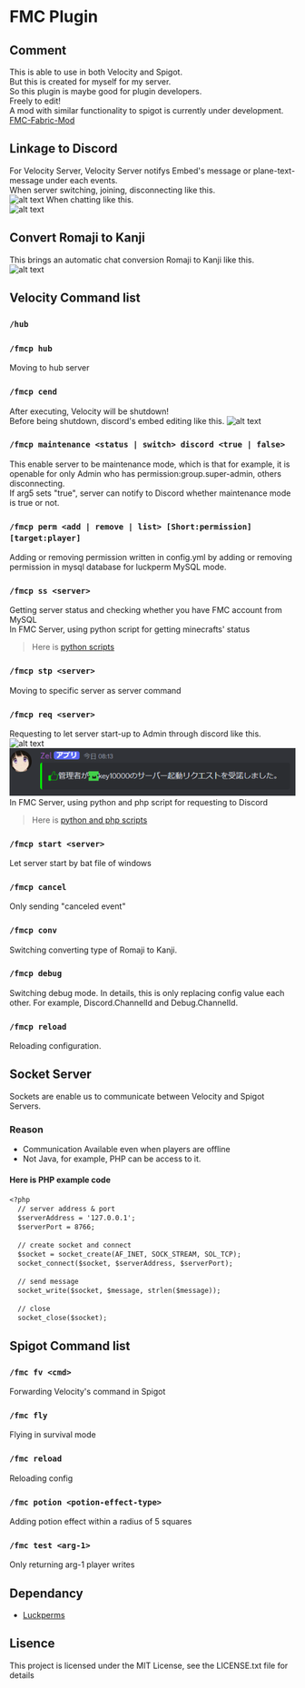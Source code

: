# FMC Plugin
## Comment 
This is able to use in both Velocity and Spigot.<br>
But this is created for myself for my server.<br>
So this plugin is maybe good for plugin developers.<br>
Freely to edit!<br>
A mod with similar functionality to spigot is currently under development.<br>
[FMC-Fabric-Mod](https://github.com/bella2391/FMC-Plugin/tree/fabric)
## Linkage to Discord
For Velocity Server, Velocity Server notifys Embed's message or plane-text-message under each events.<br>
When server switching, joining, disconnecting like this.<br>
![alt text](https://keypforev.ddns.net/assets/img/github/event_message.png)
When chatting like this.<br>
![alt text](https://keypforev.ddns.net/assets/img/github/chat_message.png)
## Convert Romaji to Kanji
This brings an automatic chat conversion Romaji to Kanji like this.<br>
![alt text](https://keypforev.ddns.net/assets/img/github/chat_conv.png)
## Velocity Command list
### `/hub`
### `/fmcp hub`
Moving to hub server<br>
### `/fmcp cend`
After executing, Velocity will be shutdown!<br>
Before being shutdown, discord's embed editing like this.
![alt text](https://keypforev.ddns.net/assets/img/github/proxy_shutdown.png)
### `/fmcp maintenance <status | switch> discord <true | false>`
This enable server to be maintenance mode, which is that for example, it is openable for only Admin who has permission:group.super-admin, others disconnecting.<br>
If arg5 sets "true", server can notify to Discord whether maintenance mode is true or not.<br>
### `/fmcp perm <add | remove | list> [Short:permission] [target:player]`
Adding or removing permission written in config.yml by adding or removing permission in mysql database for luckperm MySQL mode.
### `/fmcp ss <server>`
Getting server status and checking whether you have FMC account from MySQL<br>
In FMC Server, using python script for getting minecrafts' status<br>
>Here is [python scripts](https://github.com/bella2391/Mine_Status)<br>
### `/fmcp stp <server>`
Moving to specific server as server command
### `/fmcp req <server>`
Requesting to let server start-up to Admin through discord like this.<br>
![alt text](https://keypforev.ddns.net/assets/img/github/req_button.png)
![alt text](images/reqsul_notification.png)
In FMC Server, using python and php script for requesting to Discord<br>
>Here is [python and php scripts](https://github.com/bella2391/Discord_Button)
### `/fmcp start <server>`
Let server start by bat file of windows
### `/fmcp cancel`
Only sending "canceled event"
### `/fmcp conv`
Switching converting type of Romaji to Kanji.
### `/fmcp debug`
Switching debug mode. In details, this is only replacing config value each other. For example, Discord.ChannelId and Debug.ChannelId.
### `/fmcp reload`
Reloading configuration.

## Socket Server
Sockets are enable us to communicate between Velocity and Spigot Servers.<br>
### Reason
* Communication Available even when players are offline<br>
* Not Java, for example, PHP can be access to it.<br>
#### Here is PHP example code
```
<?php
  // server address & port
  $serverAddress = '127.0.0.1';
  $serverPort = 8766;

  // create socket and connect
  $socket = socket_create(AF_INET, SOCK_STREAM, SOL_TCP);
  socket_connect($socket, $serverAddress, $serverPort);

  // send message
  socket_write($socket, $message, strlen($message));

  // close
  socket_close($socket);
```
## Spigot Command list
### `/fmc fv <cmd>`
Forwarding Velocity's command in Spigot
### `/fmc fly`
Flying in survival mode
### `/fmc reload`
Reloading config
### `/fmc potion <potion-effect-type>`
Adding potion effect within a radius of 5 squares
### `/fmc test <arg-1>`
Only returning arg-1 player writes

## Dependancy
* [Luckperms](https://github.com/LuckPerms/LuckPerms)

## Lisence
This project is licensed under the MIT License, see the LICENSE.txt file for details

